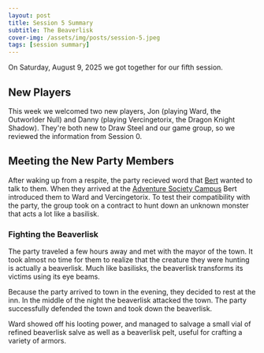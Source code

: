 ```yaml
---
layout: post
title: Session 5 Summary
subtitle: The Beaverlisk
cover-img: /assets/img/posts/session-5.jpeg
tags: [session summary]
---
```


On Saturday, August 9, 2025 we got together for our fifth session.

## New Players
This week we welcomed two new players, Jon (playing Ward, the Outworlder Null) and Danny (playing Vercingetorix, the Dragon Knight Shadow). They're both new to Draw Steel and our game group, so we reviewed the information from Session 0.

## Meeting the New Party Members
After waking up from a respite, the party recieved word that [Bert](/codex/characters/albert-alberici) wanted to talk to them. When they arrived at the [Adventure Society Campus](/codex/regions/adventure-society-campus) Bert introduced them to Ward and Vercingetorix. To test their compatibility with the party, the group took on a contract to hunt down an unknown monster that acts a lot like a basilisk.

### Fighting the Beaverlisk
The party traveled a few hours away and met with the mayor of the town. It took almost no time for them to realize that the creature they were hunting is actually a beaverlisk. Much like basilisks, the beaverlisk transforms its victims using its eye beams.

Because the party arrived to town in the evening, they decided to rest at the inn. In the middle of the night the beaverlisk attacked the town. The party successfully defended the town and took down the beaverlisk.

Ward showed off his looting power, and managed to salvage a small vial of refined beaverlisk salve as well as a beaverlisk pelt, useful for crafting a variety of armors.
